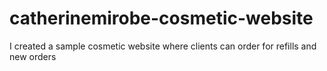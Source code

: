 # catherinemirobe-cosmetic-website
I created a sample cosmetic website where clients can order for refills and new orders 
